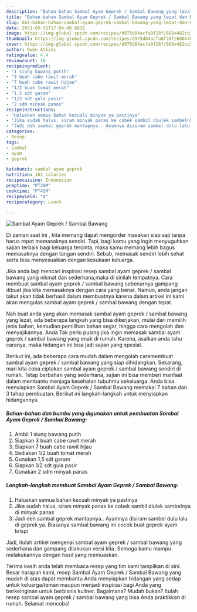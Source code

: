 ```yaml
---
description: "Bahan-bahan Sambal Ayam Geprek / Sambal Bawang yang lezat dan Mudah Dibuat"
title: "Bahan-bahan Sambal Ayam Geprek / Sambal Bawang yang lezat dan Mudah Dibuat"
slug: 662-bahan-bahan-sambal-ayam-geprek-sambal-bawang-yang-lezat-dan-mudah-dibuat
date: 2021-05-31T17:04:48.683Z
image: https://img-global.cpcdn.com/recipes/d975d84acfa0f28f/680x482cq70/sambal-ayam-geprek-sambal-bawang-foto-resep-utama.jpg
thumbnail: https://img-global.cpcdn.com/recipes/d975d84acfa0f28f/680x482cq70/sambal-ayam-geprek-sambal-bawang-foto-resep-utama.jpg
cover: https://img-global.cpcdn.com/recipes/d975d84acfa0f28f/680x482cq70/sambal-ayam-geprek-sambal-bawang-foto-resep-utama.jpg
author: Owen Atkins
ratingvalue: 4.4
reviewcount: 10
recipeingredient:
- "1 siung bawang putih"
- "3 buah cabe rawit merah"
- "7 buah cabe rawit hijau"
- "1/2 buah tomat merah"
- "1,5 sdt garam"
- "1/2 sdt gula pasir"
- "2 sdm minyak panas"
recipeinstructions:
- "Haluskan semua bahan kecuali minyak ya pastinya"
- "Jika sudah halus, siram minyak panas ke cobek sambil diulek sambelnya di minyak panas"
- "Jadi deh sambal geprek mantapnya.. Ayamnya disiram sambel dulu lalu di geprek ya. Biasanya sambal bawang ini cocok buat geprek ayam krispi"
categories:
- Resep
tags:
- sambal
- ayam
- geprek

katakunci: sambal ayam geprek 
nutrition: 101 calories
recipecuisine: Indonesian
preptime: "PT30M"
cooktime: "PT45M"
recipeyield: "4"
recipecategory: Lunch

---
```



![Sambal Ayam Geprek / Sambal Bawang](https://img-global.cpcdn.com/recipes/d975d84acfa0f28f/680x482cq70/sambal-ayam-geprek-sambal-bawang-foto-resep-utama.jpg)

Di zaman  saat ini , kita memang dapat mengorder masakan siap saji tanpa harus repot memasaknya sendiri. Tapi, bagi kamu yang ingin menyuguhkan sajian terbaik bagi keluarga tercinta, maka kamu memang lebih bagus memasaknya dengan tangan sendiri. Sebab, memasak sendiri lebih sehat serta bisa menyesuaikan dengan kesukaan keluarga.

Jika anda lagi mencari inspirasi resep sambal ayam geprek / sambal bawang yang nikmat dan sederhana,maka di sinilah tempatnya. Cara membuat sambal ayam geprek / sambal bawang  sebenarnya gampang dibuat jika kita memasaknya dengan cara yang benar. Namun, anda jangan takut akan tidak berhasil dalam membuatnya 
karena dalam artikel ini kami akan mengulas sambal ayam geprek / sambal bawang dengan tepat.  



Nah buat anda yang akan memasak sambal ayam geprek / sambal bawang yang lezat, ada beberapa langkah yang bisa dikerjakan, mulai dari memilih jenis bahan, kemudian pemilihan bahan segar, hingga cara mengolah dan menyajikannya. Anda Tak perlu pusing jika ingin memasak sambal ayam geprek / sambal bawang yang enak di rumah. Karena, asalkan anda  tahu caranya, maka hidangan ini bisa jadi sajian yang spesial.

Berikut ini, ada beberapa cara mudah dalam mengolah caramembuat sambal ayam geprek / sambal bawang yang siap dihidangkan. Sekarang, mari kita coba ciptakan sambal ayam geprek / sambal bawang sendiri di rumah. Tetap berbahan yang sederhana, sajian ini bisa memberi manfaat dalam membantu menjaga kesehatan tubuhmu sekeluarga. Anda bisa menyiapkan Sambal Ayam Geprek / Sambal Bawang memakai 7 bahan dan 3 tahap pembuatan. Berikut ini langkah-langkah untuk menyiapkan hidangannya.

<!--inarticleads1-->

##### Bahan-bahan dan bumbu yang digunakan untuk pembuatan Sambal Ayam Geprek / Sambal Bawang:

1. Ambil 1 siung bawang putih
1. Siapkan 3 buah cabe rawit merah
1. Siapkan 7 buah cabe rawit hijau
1. Sediakan 1/2 buah tomat merah
1. Gunakan 1,5 sdt garam
1. Siapkan 1/2 sdt gula pasir
1. Gunakan 2 sdm minyak panas




<!--inarticleads2-->

##### Langkah-langkah membuat Sambal Ayam Geprek / Sambal Bawang:

1. Haluskan semua bahan kecuali minyak ya pastinya
1. Jika sudah halus, siram minyak panas ke cobek sambil diulek sambelnya di minyak panas
1. Jadi deh sambal geprek mantapnya.. Ayamnya disiram sambel dulu lalu di geprek ya. Biasanya sambal bawang ini cocok buat geprek ayam krispi




Jadi, itulah artikel mengenai  sambal ayam geprek / sambal bawang  yang sederhana dan gampang dilakukan versi kita. Semoga kamu mampu melakukannya dengan hasil yang memuaskan. 

Terima kasih anda telah membaca resep yang tim kami tampilkan di sini. Besar harapan kami, resep  Sambal Ayam Geprek / Sambal Bawang yang mudah di atas dapat membantu Anda menyiapkan hidangan yang sedap untuk keluarga/teman maupun menjadi inspirasi bagi Anda yang berkeinginan untuk berbisnis kuliner. Bagaimana? Mudah bukan? Itulah resep sambal ayam geprek / sambal bawang yang bisa Anda praktikkan di rumah. Selamat mencoba!

